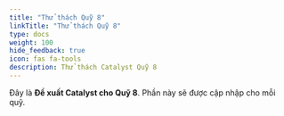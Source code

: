 ```yaml
---
title: "Thử thách Quỹ 8"
linkTitle: "Thử thách Quỹ 8"
type: docs
weight: 100
hide_feedback: true
icon: fas fa-tools
description: Thử thách Catalyst Quỹ 8 
---
```


Đây là **Đề xuất Catalyst cho Quỹ 8**. Phần này sẽ được cập nhập cho mỗi quỹ.